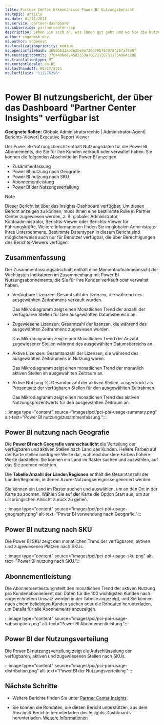 ```yaml
---
title: Partner Center-Erkenntnisse Power BI Nutzungsbericht
ms.topic: article
ms.date: 01/11/2021
ms.service: partner-dashboard
ms.subservice: partnercenter-csp
description: Sehen Sie sich an, was Ihnen gut geht und wo Sie die Nutzung Power BI Abonnements verbessern können, die Sie für Ihre Kunden verkaufen oder verwalten.
author: shganesh-dev
ms.author: shganesh
ms.localizationpriority: medium
ms.openlocfilehash: 36993633ab2e2be0a726c70bf930f842bfaf890f
ms.sourcegitcommit: 376a49bcd245d3358a78871128761175a96ec200
ms.translationtype: MT
ms.contentlocale: de-DE
ms.lasthandoff: 06/17/2021
ms.locfileid: "112276296"
---
```

# <a name="power-bi-usage-report-available-from-the-partner-center-insights-dashboard"></a>Power BI nutzungsbericht, der über das Dashboard "Partner Center Insights" verfügbar ist

**Geeignete Rollen:** Globale Administratorrechte | Administrator-Agent| Berichts-Viewer| Executive Report Viewer

Der Power BI-Nutzungsbericht enthält Nutzungsdaten für die Power BI Abonnements, die Sie für Ihre Kunden verkauft oder verwaltet haben. Sie können die folgenden Abschnitte im Power BI anzeigen.

- Zusammenfassung
- Power BI nutzung nach Geografie
- Power BI nutzung nach SKU
- Abonnementleistung
- Power BI der Nutzungsverteilung

 > [!NOTE]
 > Dieser Bericht ist über das Insights-Dashboard verfügbar. Um diesen Bericht anzeigen zu können, muss Ihnen eine bestimmte Rolle in Partner Center zugewiesen werden, z. B. globaler Administrator, Kontoadministrator, Berichts-Viewer oder Berichts-Viewer für Führungskräfte. Weitere Informationen finden Sie im globalen Administrator Ihres Unternehmens. Bestimmte Datentypen in diesem Bericht sind möglicherweise auch nur für Benutzer verfügbar, die über Berechtigungen des Berichts-Viewers verfügen.

## <a name="summary"></a>Zusammenfassung

Der Zusammenfassungsabschnitt enthält eine Momentaufnahmeansicht der Wichtigsten Indikatoren im Zusammenhang mit Power BI Nutzungsabonnements, die Sie für Ihre Kunden verkauft oder verwaltet haben. 

- Verfügbare Lizenzen: Gesamtzahl der lizenzen, die während des ausgewählten Zeitrahmens verkauft wurden.

   Das Mikrodiagramm zeigt einen Monatlichen Trend der anzahl der verfügbaren Stellen für Den ausgewählten Datumsbereich an.

- Zugewiesene Lizenzen: Gesamtzahl der lizenzen, die während des ausgewählten Zeitrahmens zugewiesen wurden.

   Das Mikrodiagramm zeigt einen Monatlichen Trend der Anzahl zugewiesener Stellen während des ausgewählten Datumsbereichs an.

- Aktive Lizenzen: Gesamtanzahl der Lizenzen, die während des ausgewählten Zeitrahmens in Nutzung waren. 

   Das Mikrodiagramm zeigt einen monatlichen Trend der monatlich aktiven Stellen im ausgewählten Zeitraum an.

- Aktive Nutzung %: Gesamtanzahl der aktiven Stellen, ausgedrückt als Prozentsatz der verfügbaren Stellen für den ausgewählten Zeitrahmen. 

   Das Mikrodiagramm zeigt einen monatlichen Trend des aktiven Nutzungsprozentwerts für den ausgewählten Zeitraum an.

:::image type="content" source="images/pci/pci-pbi-usage-summary.png" alt-text="Power BI nutzungszusammenfassung.":::

## <a name="power-bi-usage-by-geography"></a>Power BI nutzung nach Geografie

Die **Power BI nach Geografie veranschaulicht** die Verteilung der verfügbaren und aktiven Stellen nach Land des Kunden. Hellere Farben auf der Karte stellen niedrigere Werte dar, während dunklere Farben höhere Werte darstellen. Sie können ein Land im Raster suchen und auswählen, auf das Sie zoomen möchten.

Die **Tabelle Anzahl der Länder/Regionen** enthält die Gesamtanzahl der Länder/Regionen, in denen Azure-Nutzungsereignisse generiert werden.

Sie können ein Land im Raster suchen und auswählen, um an den Ort in der Karte zu zoomen. Wählen Sie auf **der** Karte die Option Start aus, um zur ursprünglichen Ansicht zurück zu gehen.

:::image type="content" source="images/pci/pci-pbi-usage-geography.png" alt-text="Power BI verwendung nach Geografie.":::

## <a name="power-bi-usage-by-sku"></a>Power BI nutzung nach SKU

Die Power BI SKU zeigt den monatlichen Trend der verfügbaren, aktiven und zugewiesenen Plätzen nach SKUs.

:::image type="content" source="images/pci/pci-pbi-usage-sku.png" alt-text="Power BI nutzung nach SKU.":::

## <a name="subscriptions-performance"></a>Abonnementleistung

Die Abonnementleistung stellt den monatlichen Trend der aktiven Nutzung pro Kundenabonnement dar. Daten für die 100 wichtigsten Kunden nach abgerechnetem Umsatz werden in der Tabelle angezeigt, und Sie können nach einem beliebigen Kunden suchen oder die Rohdaten herunterladen, um Details für alle Abonnements anzuzeigen.

:::image type="content" source="images/pci/pci-pbi-usage-subscription.png" alt-text="Power BI Abonnementleistung.":::

## <a name="power-bi-usage-distribution"></a>Power BI der Nutzungsverteilung

Die Power BI nutzungsverteilung zeigt die Aufschlüsselung der verfügbaren, aktiven und zugewiesenen Stellen nach SKUs.

:::image type="content" source="images/pci/pci-pbi-usage-distribution.png" alt-text="Power BI der Nutzungsverteilung.":::

## <a name="next-steps"></a>Nächste Schritte

- Weitere Berichte finden Sie unter [Partner Center Insights](partner-center-insights.md).

- Sie können die Rohdaten, die diesen Bericht unterstützen, aus dem Abschnitt Berichte herunterladen des Insights-Dashboards herunterladen. [Weitere Informationen](pci-download-reports.md) 
